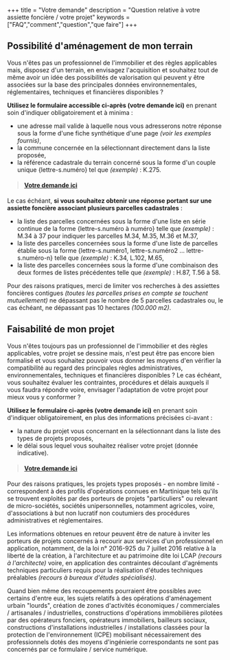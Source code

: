 +++
title = "Votre demande"
description = "Question relative à votre assiette foncière / votre projet"
keywords = ["FAQ","comment","question","que faire"]
+++

## Possibilité d'aménagement de mon terrain

Vous n'êtes pas un professionnel de l'immobilier et des règles applicables mais, disposez d'un terrain, en envisagez l'acquisition et souhaitez tout de même avoir un idée des possibilités de valorisation qui peuvent y être associées sur la base des principales données environnementales, réglementaires, techniques et financières disponibles ?

**Utilisez le formulaire accessible ci-après (votre demande ici)** en prenant soin d'indiquer obligatoirement et à minima :

* une adresse mail valide à laquelle nous vous adresserons notre réponse sous la forme d'une fiche synthétique d'une page *(voir les exemples fournis)*,
* la commune concernée en la sélectionnant directement dans la liste proposée,
* la référence cadastrale du terrain concerné sous la forme d'un couple unique {lettre-s.numéro} tel que *(exemple)* : K.275.

>#### [Votre demande ici](https://aad90e5x35o.typeform.com/to/eYyywbOU "Lien vers le formulaire de demande de renseignement")

Le cas échéant, **si vous souhaitez obtenir une réponse portant sur une assiette foncière associant plusieurs parcelles cadastrales** :

* la liste des parcelles concernées sous la forme d'une liste en série continue de la forme {lettre-s.numéro à numéro} telle que *(exemple)* : M.34 à 37 pour indiquer les parcelles M.34, M.35, M.36 et M.37,
* la liste des parcelles concernées sous la forme d'une liste de parcelles établie sous la forme {lettre-s.numéro1, lettre-s.numéro2 ... lettre-s.numéro-n} telle que *(exemple)* : K.34, L.102, M.65,
* la liste des parcelles concernées sous la forme d'une combinaison des deux formes de listes précédentes telle que *(exemple)* : H.87, T.56 à 58.

Pour des raisons pratiques, merci de limiter vos recherches à des assiettes foncières contigues *(toutes les parcelles prises en compte se touchent mutuellement)* ne dépassant pas le nombre de 5 parcelles cadastrales ou, le cas échéant, ne dépassant pas 10 hectares *(100.000 m2)*.

## Faisabilité de mon projet

Vous n'êtes toujours pas un professionnel de l'immobilier et des règles applicables, votre projet se dessine mais, n'est peut être pas encore bien formalisé et vous souhaitez pouvoir vous donner les moyens d'en vérifier la compatibilité au regard des principales règles administratives, environnementales, techniques et financières disponibles ? Le cas échéant, vous souhaitez évaluer les contraintes, procédures et délais auxquels il vous faudra répondre voire, envisager l'adaptation de votre projet pour mieux vous y conformer ?

**Utilisez le formulaire ci-après (votre demande ici)** en prenant soin d'indiquer obligatoirement, en plus des informations précisées ci-avant :

* la nature du projet vous concernant en la sélectionnant dans la liste des types de projets proposés,
* le délai sous lequel vous souhaitez réaliser votre projet (donnée indicative).
>#### [Votre demande ici](https://aad90e5x35o.typeform.com/to/eYyywbOU "Lien vers le formulaire de demande de renseignement")

Pour des raisons pratiques, les projets types proposés - en nombre limité - correspondent à des profils d'opérations connues en Martinique tels qu'ils se trouvent exploités par des porteurs de projets "particuliers" ou relevant de micro-sociétés, sociétés unipersonnelles, notamment agricoles, voire, d'associations à but non lucratif non coutumiers des procédures administratives et réglementaires.

Les informations obtenues en retour peuvent être de nature à inviter les porteurs de projets concernés à recourir aux services d'un professionnel en application, notamment, de la loi n° 2016-925 du 7 juillet 2016 relative à la liberté de la création, à l'architecture et au patrimoine dite loi LCAP *(recours à l'architecte)* voire, en application des contraintes découlant d'agréments techniques particuliers requis pour la réalisation d'études techniques préalables *(recours à bureaux d'études spécialisés)*.

Quand bien même des recoupements pourraient être possibles avec certains d'entre eux, les sujets relatifs à des opérations d'aménagement urbain "lourds", création de zones d'activités économiques / commerciales / artisanales / industrielles, constructions d'opérations immobilières pilotées par des opérateurs fonciers, opérateurs immobiliers, bailleurs sociaux, constructions d'installations industrielles / installations classées pour la protection de l'environnement (ICPE) mobilisant nécessairement des professionnels dotés des moyens d'ingénierie correspondants ne sont pas concernés par ce formulaire / service numérique.

